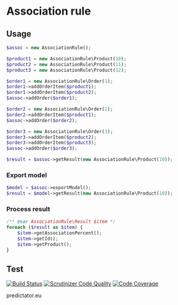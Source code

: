 # Association rule

## Usage

```php
$assoc = new AssociationRule();

$product1 = new AssociationRule\Product(10);
$product2 = new AssociationRule\Product(11);
$product3 = new AssociationRule\Product(12);

$order1 = new AssociationRule\Order(1);
$order1->addOrderItem($product1);
$order1->addOrderItem($product2);
$assoc->addOrder($order1);

$order2 = new AssociationRule\Order(2);
$order2->addOrderItem($product1);
$assoc->addOrder($order2);

$order3 = new AssociationRule\Order(3);
$order3->addOrderItem($product2);
$order3->addOrderItem($product3);
$assoc->addOrder($order3);

$result = $assoc->getResult(new AssociationRule\Product(10));

```

### Export model
```php
$model = $assoc->exportModel();
$result = $model->getResult(new AssociationRule\Product(10));

```

### Process result
```php
/** @var AssociationRule\Result $item */
foreach ($result as $item) {
	$item->getAssociationPercent(); 
	$item->getId();
	$item->getProduct();
}
```
## Test
[![Build Status](https://travis-ci.org/predictator/association-rule.svg?branch=master)](https://travis-ci.org/predictator/association-rule)
[![Scrutinizer Code Quality](https://scrutinizer-ci.com/g/predictator/association-rule/badges/quality-score.png?b=master)](https://scrutinizer-ci.com/g/predictator/association-rule/?branch=master)
[![Code Coverage](https://scrutinizer-ci.com/g/predictator/association-rule/badges/coverage.png?b=master)](https://scrutinizer-ci.com/g/predictator/association-rule/?branch=master)

predictator.eu